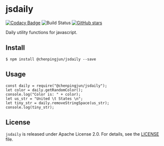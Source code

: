 # jsdaily
[![Codacy Badge](https://api.codacy.com/project/badge/Grade/a893bf00c7a54d9f9b725995ca8d5329)](https://app.codacy.com/app/PingjunChen/jsdaily?utm_source=github.com&utm_medium=referral&utm_content=PingjunChen/jsdaily&utm_campaign=Badge_Grade_Dashboard)
![Build Status](https://travis-ci.org/PingjunChen/jsdaily.svg?branch=master)
[![GitHub stars](https://img.shields.io/github/stars/PingjunChen/jsdaily.svg)](https://github.com/PingjunChen/jsdaily/stargazers)

Daily utility functions for javascript.

## Install
```
$ npm install @chenpingjun/jsdaily --save
```

## Usage
```alpha
const daily = require("@chenpingjun/jsdaily");
let color = daily.getRandomColor();
console.log("Color is: " + color);
let us_str = "United \t States \n";
let tiny_str = daily.removeStringSpace(us_str);
console.log(tiny_str);
```

## License

``jsdaily`` is released under Apache License 2.0. For details, see the [LICENSE](LICENSE) file.
